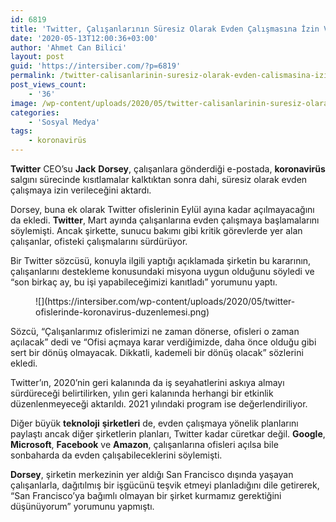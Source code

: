 ```yaml
---
id: 6819
title: 'Twitter, Çalışanlarının Süresiz Olarak Evden Çalışmasına İzin Verdi'
date: '2020-05-13T12:00:36+03:00'
author: 'Ahmet Can Bilici'
layout: post
guid: 'https://intersiber.com/?p=6819'
permalink: /twitter-calisanlarinin-suresiz-olarak-evden-calismasina-izin-verdi/
post_views_count:
    - '36'
image: /wp-content/uploads/2020/05/twitter-calisanlarinin-suresiz-olarak-evden-calismasina-izin-verdi.png
categories:
    - 'Sosyal Medya'
tags:
    - koronavirüs
---
```


**Twitter** CEO’su **Jack** **Dorsey**, çalışanlara gönderdiği e-postada, **koronavirüs** salgını sürecinde kısıtlamalar kalktıktan sonra dahi, süresiz olarak evden çalışmaya izin verileceğini aktardı.

Dorsey, buna ek olarak Twitter ofislerinin Eylül ayına kadar açılmayacağını da ekledi. **Twitter**, Mart ayında çalışanlarına evden çalışmaya başlamalarını söylemişti. Ancak şirkette, sunucu bakımı gibi kritik görevlerde yer alan çalışanlar, ofisteki çalışmalarını sürdürüyor.

Bir Twitter sözcüsü, konuyla ilgili yaptığı açıklamada şirketin bu kararının, çalışanlarını destekleme konusundaki misyona uygun olduğunu söyledi ve “son birkaç ay, bu işi yapabileceğimizi kanıtladı” yorumunu yaptı.

<figure class="wp-block-image size-large">![](https://intersiber.com/wp-content/uploads/2020/05/twitter-ofislerinde-koronavirus-duzenlemesi.png)</figure>Sözcü, “Çalışanlarımız ofislerimizi ne zaman dönerse, ofisleri o zaman açılacak” dedi ve “Ofisi açmaya karar verdiğimizde, daha önce olduğu gibi sert bir dönüş olmayacak. Dikkatli, kademeli bir dönüş olacak” sözlerini ekledi.

Twitter’ın, 2020’nin geri kalanında da iş seyahatlerini askıya almayı sürdüreceği belirtilirken, yılın geri kalanında herhangi bir etkinlik düzenlenmeyeceği aktarıldı. 2021 yılındaki program ise değerlendiriliyor.

Diğer büyük **teknoloji** **şirketleri** de, evden çalışmaya yönelik planlarını paylaştı ancak diğer şirketlerin planları, Twitter kadar cüretkar değil. **Google**, **Microsoft**, **Facebook** ve **Amazon**, çalışanlarına ofisleri açılsa bile sonbaharda da evden çalışabileceklerini söylemişti.

**Dorsey**, şirketin merkezinin yer aldığı San Francisco dışında yaşayan çalışanlarla, dağıtılmış bir işgücünü teşvik etmeyi planladığını dile getirerek, “San Francisco’ya bağımlı olmayan bir şirket kurmamız gerektiğini düşünüyorum” yorumunu yapmıştı.